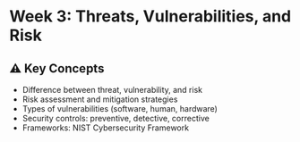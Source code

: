 # Week 3: Threats, Vulnerabilities, and Risk

## ⚠️ Key Concepts

- Difference between threat, vulnerability, and risk
- Risk assessment and mitigation strategies
- Types of vulnerabilities (software, human, hardware)
- Security controls: preventive, detective, corrective
- Frameworks: NIST Cybersecurity Framework


